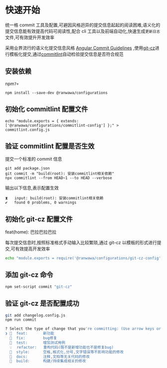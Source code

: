 # 快速开始

统一格 commit 工具及配置,可避因风格迥异的提交信息起起的阅读困难,语义化的提交信息能有效提高代码可阅读性,配合 cli 工具以及前端自动化,快速生成`更新日志`文件,可有效提升开发效率

采用业界流行的语义化提交信息风格 [Angular Commit Guidelines](https://www.conventionalcommits.org/zh-hans/v1.0.0/#%e7%ba%a6%e5%ae%9a%e5%bc%8f%e6%8f%90%e4%ba%a4%e8%a7%84%e8%8c%83) ,使用[git-cz](https://github.com/streamich/git-cz)进行模板化提交,通过[commitlint](https://commitlint.js.org/#/guides-local-setup)自动检验提交信息是否符合规范

## 安装依赖

npm`7+`

```shell
npm install --save-dev @ranwawa/configurations
```

## 初始化 commitlint 配置文件

```shell
echo "module.exports = { extends: ['@ranwawa/configurations/commitlint-config'] };" > commitlint.config.js
```

## 验证 commitlint 配置是否生效

提交一个标准的 commit 信息

```shell
git add package.json
git commit -m "build(root): 安装commitlint相关依赖"
npx commitlint --from HEAD~1 --to HEAD --verbose
```

输出以下信息,表示配置生效

```shell
⧗   input: build(root): 安装commitlint相关依赖
✔   found 0 problems, 0 warnings
```

## 初始化 git-cz 配置文件

feat(home): 巴拉巴拉巴拉

每次提交信息时,按照标准格式手动输入比较繁琐,通过 git-cz 以模板的形式进行提交,可有效提高开发效率

```bash
echo "module.exports = require('@ranwawa/configurations/git-cz-config');" > changelog.config.js
```

## 添加 git-cz 命令

```bash
npm set-script commit "git-cz"
```

## 验证 git-cz 是否配置成功

```bash
git add changelog.config.js
npm run commit

? Select the type of change that you're committing: (Use arrow keys or type to search)
❯ 🎸  feat:       新功能
  🐛  fix:        bug修复
  💍  test:       增加测试用例
  💡  refactor:   重构代码(既不是新增功能也不是修复bug)
  💄  style:      空格,格式化,分号,文字错误等不影响功能的修改
  ️📖  docs:       注释,文档等无关代码的修改
  🎡  build:      构建/持续集成相关的修改
```
